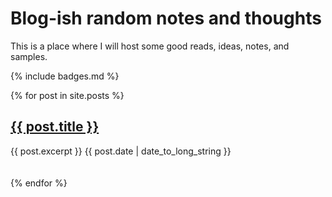 # Blog-ish random notes and thoughts

This is a place where I will host some good reads, ideas, notes, and samples.

{% include badges.md %}



<!-- Index of Posts -->
   {% for post in site.posts %}
  <article>
    <h2>
      <a href="{{ post.url }}">
        {{ post.title }}
      </a>
    </h2>
    {{ post.excerpt }}
      <time datetime="{{ post.date | date: "%Y-%m-%d" }}">{{ post.date | date_to_long_string }}</time>      
  </article>
  <br/><br/>
{% endfor %}
<!-- End index of Posts -->
